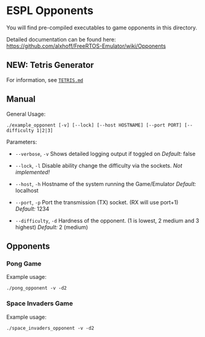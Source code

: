 # ESPL Opponents

You will find pre-compiled executables to game opponents in this directory.

Detailed documentation can be found here: https://github.com/alxhoff/FreeRTOS-Emulator/wiki/Opponents

## NEW: Tetris Generator

For information, see [`TETRIS.md`](TETRIS.md)

## Manual

General Usage:

```
./example_opponent [-v] [--lock] [--host HOSTNAME] [--port PORT] [--difficulty 1|2|3]
```

Parameters:

- `--verbose`, `-v`
Shows detailed logging output if toggled on
*Default:* false

- `--lock`, `-l`
Disable ability change the difficulty via the sockets.
*Not implemented!*

- `--host`, `-h`
Hostname of the system running the Game/Emulator
*Default:* localhost

- `--port`, `-p`
Port the transmission (TX) socket. (RX will use port+1)
*Default:* 1234

- `--difficulty`, `-d`
Hardness of the opponent. (1 is lowest, 2 medium and 3 highest)
*Default:* 2 (medium)

## Opponents

### Pong Game

Example usage:

```
./pong_opponent -v -d2
```

### Space Invaders Game

Example usage:

```
./space_invaders_opponent -v -d2
```
